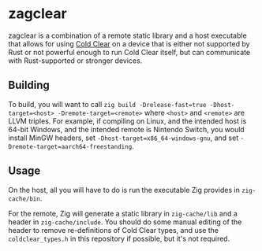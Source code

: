 # zagclear

zagclear is a combination of a remote static library and a host executable that
allows for using [Cold Clear](https://github.com/MinusKelvin/cold-clear) on a
device that is either not supported by Rust or not powerful enough to run Cold
Clear itself, but can communicate with Rust-supported or stronger devices.

## Building

To build, you will want to call
`zig build -Drelease-fast=true -Dhost-target=<host> -Dremote-target=<remote>`
where `<host>` and `<remote>` are LLVM triples. For example, if compiling on
Linux, and the intended host is 64-bit Windows, and the intended remote is
Nintendo Switch, you would install MinGW headers, set
`-Dhost-target=x86_64-windows-gnu`, and set
`-Dremote-target=aarch64-freestanding`.

## Usage

On the host, all you will have to do is run the executable Zig provides in
`zig-cache/bin`.

For the remote, Zig will generate a static library in `zig-cache/lib` and a
header in `zig-cache/include`. You should do some manual editing of the header
to remove re-definitions of Cold Clear types, and use the `coldclear_types.h`
in this repository if possible, but it's not required.
